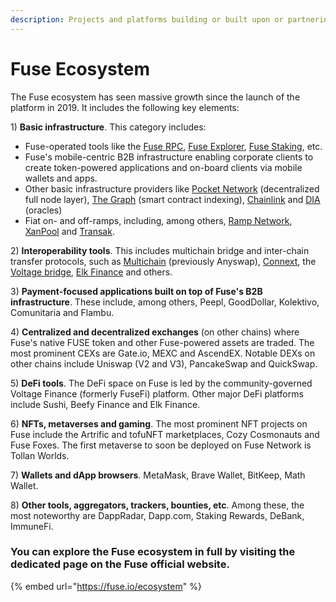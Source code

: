 ```yaml
---
description: Projects and platforms building or built upon or partnering with Fuse
---
```


# Fuse Ecosystem

The Fuse ecosystem has seen massive growth since the launch of the platform in 2019. It includes the following key elements:

1\) **Basic infrastructure**. This category includes:&#x20;

* Fuse-operated tools like the [Fuse RPC](https://rpc.fuse.io), [Fuse Explorer](https://explorer.fuse.io), [Fuse Staking](https://staking.fuse.io), etc.
* Fuse's mobile-centric B2B infrastructure enabling corporate clients to create token-powered applications and on-board clients via mobile wallets and apps.&#x20;
* Other basic infrastructure providers like [Pocket Network](https://pokt.network) (decentralized full node layer), [The Graph](https://thegraph.com) (smart contract indexing), [Chainlink](https://chain.link) and [DIA](https://diadata.org) (oracles)
* Fiat on- and off-ramps, including, among others, [Ramp Network](https://ramp.network), [XanPool](https://xanpool.com) and [Transak](https://transak.com).

2\) **Interoperability tools**. This includes multichain bridge and inter-chain transfer protocols, such as [Multichain](https://multichain.org) (previously Anyswap), [Connext](https://connext.network), the [Voltage bridge](https://app.voltage.finance/#/bridge), [Elk Finance](https://elk.financ) and others.

3\) **Payment-focused applications built on top of Fuse's B2B infrastructure**. These include, among others, Peepl, GoodDollar, Kolektivo, Comunitaria and Flambu.

4\) **Centralized and decentralized exchanges** (on other chains) where Fuse's native FUSE token and other Fuse-powered assets are traded. The most prominent CEXs are Gate.io, MEXC and AscendEX. Notable DEXs on other chains include Uniswap (V2 and V3), PancakeSwap and QuickSwap.&#x20;

5\) **DeFi tools**. The DeFi space on Fuse is led by the community-governed Voltage Finance (formerly FuseFi) platform. Other major DeFi platforms include Sushi, Beefy Finance and Elk Finance.

6\) **NFTs, metaverses and gaming**. The most prominent NFT projects on Fuse include the Artrific and tofuNFT marketplaces, Cozy Cosmonauts and Fuse Foxes. The first metaverse to soon be deployed on Fuse Network is Tollan Worlds.

7\) **Wallets and dApp browsers**. MetaMask, Brave Wallet, BitKeep, Math Wallet.&#x20;

8\) **Other tools, aggregators, trackers, bounties, etc**. Among these, the most noteworthy are DappRadar, Dapp.com, Staking Rewards, DeBank, ImmuneFi.



### You can explore the Fuse ecosystem in full by visiting the dedicated page on the Fuse official website.&#x20;

{% embed url="https://fuse.io/ecosystem" %}



